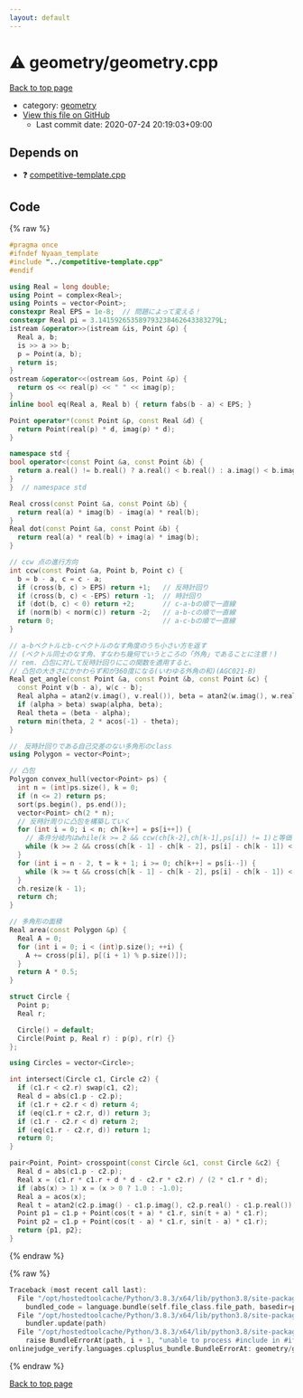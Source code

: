 ```yaml
---
layout: default
---
```


<!-- mathjax config similar to math.stackexchange -->
<script type="text/javascript" async
  src="https://cdnjs.cloudflare.com/ajax/libs/mathjax/2.7.5/MathJax.js?config=TeX-MML-AM_CHTML">
</script>
<script type="text/x-mathjax-config">
  MathJax.Hub.Config({
    TeX: { equationNumbers: { autoNumber: "AMS" }},
    tex2jax: {
      inlineMath: [ ['$','$'] ],
      processEscapes: true
    },
    "HTML-CSS": { matchFontHeight: false },
    displayAlign: "left",
    displayIndent: "2em"
  });
</script>

<script type="text/javascript" src="https://cdnjs.cloudflare.com/ajax/libs/jquery/3.4.1/jquery.min.js"></script>
<script src="https://cdn.jsdelivr.net/npm/jquery-balloon-js@1.1.2/jquery.balloon.min.js" integrity="sha256-ZEYs9VrgAeNuPvs15E39OsyOJaIkXEEt10fzxJ20+2I=" crossorigin="anonymous"></script>
<script type="text/javascript" src="../../assets/js/copy-button.js"></script>
<link rel="stylesheet" href="../../assets/css/copy-button.css" />


# :warning: geometry/geometry.cpp

<a href="../../index.html">Back to top page</a>

* category: <a href="../../index.html#ed7daeb157cd9b31e53896ad3c771a26">geometry</a>
* <a href="{{ site.github.repository_url }}/blob/master/geometry/geometry.cpp">View this file on GitHub</a>
    - Last commit date: 2020-07-24 20:19:03+09:00




## Depends on

* :question: <a href="../competitive-template.cpp.html">competitive-template.cpp</a>


## Code

<a id="unbundled"></a>
{% raw %}
```cpp
#pragma once
#ifndef Nyaan_template
#include "../competitive-template.cpp"
#endif

using Real = long double;
using Point = complex<Real>;
using Points = vector<Point>;
constexpr Real EPS = 1e-8;  // 問題によって変える！
constexpr Real pi = 3.141592653589793238462643383279L;
istream &operator>>(istream &is, Point &p) {
  Real a, b;
  is >> a >> b;
  p = Point(a, b);
  return is;
}
ostream &operator<<(ostream &os, Point &p) {
  return os << real(p) << " " << imag(p);
}
inline bool eq(Real a, Real b) { return fabs(b - a) < EPS; }

Point operator*(const Point &p, const Real &d) {
  return Point(real(p) * d, imag(p) * d);
}

namespace std {
bool operator<(const Point &a, const Point &b) {
  return a.real() != b.real() ? a.real() < b.real() : a.imag() < b.imag();
}
}  // namespace std

Real cross(const Point &a, const Point &b) {
  return real(a) * imag(b) - imag(a) * real(b);
}
Real dot(const Point &a, const Point &b) {
  return real(a) * real(b) + imag(a) * imag(b);
}

// ccw 点の進行方向
int ccw(const Point &a, Point b, Point c) {
  b = b - a, c = c - a;
  if (cross(b, c) > EPS) return +1;   // 反時計回り
  if (cross(b, c) < -EPS) return -1;  // 時計回り
  if (dot(b, c) < 0) return +2;       // c-a-bの順で一直線
  if (norm(b) < norm(c)) return -2;   // a-b-cの順で一直線
  return 0;                           // a-c-bの順で一直線
}

// a-bベクトルとb-cベクトルのなす角度のうち小さい方を返す
// (ベクトル同士のなす角、すなわち幾何でいうところの「外角」であることに注意！)
// rem. 凸包に対して反時計回りにこの関数を適用すると、
// 凸包の大きさにかかわらず和が360度になる(いわゆる外角の和)(AGC021-B)
Real get_angle(const Point &a, const Point &b, const Point &c) {
  const Point v(b - a), w(c - b);
  Real alpha = atan2(v.imag(), v.real()), beta = atan2(w.imag(), w.real());
  if (alpha > beta) swap(alpha, beta);
  Real theta = (beta - alpha);
  return min(theta, 2 * acos(-1) - theta);
}

//　反時計回りである自己交差のない多角形のclass
using Polygon = vector<Point>;

// 凸包
Polygon convex_hull(vector<Point> ps) {
  int n = (int)ps.size(), k = 0;
  if (n <= 2) return ps;
  sort(ps.begin(), ps.end());
  vector<Point> ch(2 * n);
  // 反時計周りに凸包を構築していく
  for (int i = 0; i < n; ch[k++] = ps[i++]) {
    // 条件分岐内はwhile(k >= 2 && ccw(ch[k-2],ch[k-1],ps[i]) != 1)と等価
    while (k >= 2 && cross(ch[k - 1] - ch[k - 2], ps[i] - ch[k - 1]) < EPS) --k;
  }
  for (int i = n - 2, t = k + 1; i >= 0; ch[k++] = ps[i--]) {
    while (k >= t && cross(ch[k - 1] - ch[k - 2], ps[i] - ch[k - 1]) < EPS) --k;
  }
  ch.resize(k - 1);
  return ch;
}

// 多角形の面積
Real area(const Polygon &p) {
  Real A = 0;
  for (int i = 0; i < (int)p.size(); ++i) {
    A += cross(p[i], p[(i + 1) % p.size()]);
  }
  return A * 0.5;
}

struct Circle {
  Point p;
  Real r;

  Circle() = default;
  Circle(Point p, Real r) : p(p), r(r) {}
};

using Circles = vector<Circle>;

int intersect(Circle c1, Circle c2) {
  if (c1.r < c2.r) swap(c1, c2);
  Real d = abs(c1.p - c2.p);
  if (c1.r + c2.r < d) return 4;
  if (eq(c1.r + c2.r, d)) return 3;
  if (c1.r - c2.r < d) return 2;
  if (eq(c1.r - c2.r, d)) return 1;
  return 0;
}

pair<Point, Point> crosspoint(const Circle &c1, const Circle &c2) {
  Real d = abs(c1.p - c2.p);
  Real x = (c1.r * c1.r + d * d - c2.r * c2.r) / (2 * c1.r * d);
  if (abs(x) > 1) x = (x > 0 ? 1.0 : -1.0);
  Real a = acos(x);
  Real t = atan2(c2.p.imag() - c1.p.imag(), c2.p.real() - c1.p.real());
  Point p1 = c1.p + Point(cos(t + a) * c1.r, sin(t + a) * c1.r);
  Point p2 = c1.p + Point(cos(t - a) * c1.r, sin(t - a) * c1.r);
  return {p1, p2};
}

```
{% endraw %}

<a id="bundled"></a>
{% raw %}
```cpp
Traceback (most recent call last):
  File "/opt/hostedtoolcache/Python/3.8.3/x64/lib/python3.8/site-packages/onlinejudge_verify/docs.py", line 349, in write_contents
    bundled_code = language.bundle(self.file_class.file_path, basedir=pathlib.Path.cwd())
  File "/opt/hostedtoolcache/Python/3.8.3/x64/lib/python3.8/site-packages/onlinejudge_verify/languages/cplusplus.py", line 185, in bundle
    bundler.update(path)
  File "/opt/hostedtoolcache/Python/3.8.3/x64/lib/python3.8/site-packages/onlinejudge_verify/languages/cplusplus_bundle.py", line 306, in update
    raise BundleErrorAt(path, i + 1, "unable to process #include in #if / #ifdef / #ifndef other than include guards")
onlinejudge_verify.languages.cplusplus_bundle.BundleErrorAt: geometry/geometry.cpp: line 3: unable to process #include in #if / #ifdef / #ifndef other than include guards

```
{% endraw %}

<a href="../../index.html">Back to top page</a>

